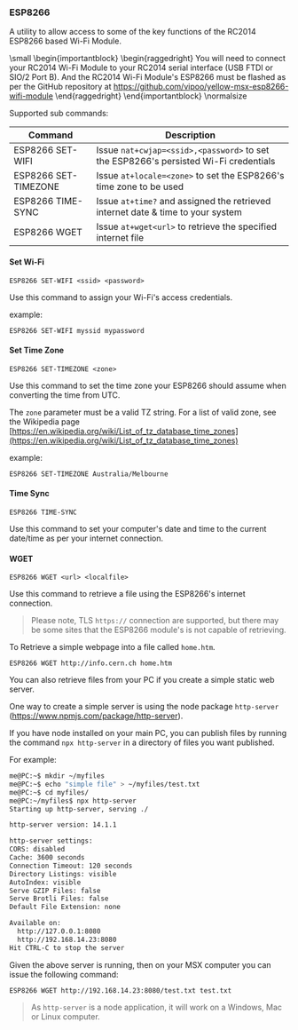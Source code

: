 ### ESP8266

A utility to allow access to some of the key functions of the RC2014 ESP8266 based Wi-Fi Module.

\small
\begin{importantblock}
\begin{raggedright}
You will need to connect your RC2014 Wi-Fi Module to your RC2014 serial interface (USB FTDI or SIO/2 Port B).  And the RC2014 Wi-Fi Module's ESP8266 must be flashed as per the GitHub repository at https://github.com/vipoo/yellow-msx-esp8266-wifi-module
\end{raggedright}
\end{importantblock}
\normalsize

Supported sub commands:

|Command|Description
|--|---|
|ESP8266 SET-WIFI <ssid> <password>|Issue `nat+cwjap=<ssid>,<password>` to set the ESP8266's persisted Wi-Fi credentials|
|ESP8266 SET-TIMEZONE <zone>|Issue `at+locale=<zone>` to set the ESP8266's time zone to be used|
|ESP8266 TIME-SYNC|Issue `at+time?` and assigned the retrieved internet date & time to your system|
|ESP8266 WGET <url> <localfile>|Issue `at+wget<url>` to retrieve the specified internet file|

#### Set Wi-Fi

`ESP8266 SET-WIFI <ssid> <password>`

Use this command to assign your Wi-Fi's access credentials.

example:

```
ESP8266 SET-WIFI myssid mypassword
```

#### Set Time Zone

`ESP8266 SET-TIMEZONE <zone>`

Use this command to set the time zone your ESP8266 should assume when converting the time from UTC.

The `zone` parameter must be a valid TZ string.  For a list of valid zone, see the Wikipedia page
[https://en.wikipedia.org/wiki/List_of_tz_database_time_zones](https://en.wikipedia.org/wiki/List_of_tz_database_time_zones)

example:

```
ESP8266 SET-TIMEZONE Australia/Melbourne
```

#### Time Sync

`ESP8266 TIME-SYNC`

Use this command to set your computer's date and time to the current date/time as per your internet connection.

#### WGET

`ESP8266 WGET <url> <localfile>`

Use this command to retrieve a file using the ESP8266's internet connection.

> Please note, TLS `https://` connection are supported, but there may be some sites that the ESP8266 module's is not capable of retrieving.

To Retrieve a simple webpage into a file called `home.htm`.

```
ESP8266 WGET http://info.cern.ch home.htm
```

You can also retrieve files from your PC if you create a simple static web server.

One way to create a simple server is using the node package `http-server` (https://www.npmjs.com/package/http-server).

If you have node installed on your main PC, you can publish files by running the command `npx http-server` in a directory of files you want published.

For example:

```BASH
me@PC:~$ mkdir ~/myfiles
me@PC:~$ echo "simple file" > ~/myfiles/test.txt
me@PC:~$ cd myfiles/
me@PC:~/myfiles$ npx http-server
Starting up http-server, serving ./

http-server version: 14.1.1

http-server settings:
CORS: disabled
Cache: 3600 seconds
Connection Timeout: 120 seconds
Directory Listings: visible
AutoIndex: visible
Serve GZIP Files: false
Serve Brotli Files: false
Default File Extension: none

Available on:
  http://127.0.0.1:8080
  http://192.168.14.23:8080
Hit CTRL-C to stop the server
```

Given the above server is running, then on your MSX computer you can issue the following command:

`ESP8266 WGET http://192.168.14.23:8080/test.txt test.txt`

> As `http-server` is a node application, it will work on a Windows, Mac or Linux computer.

